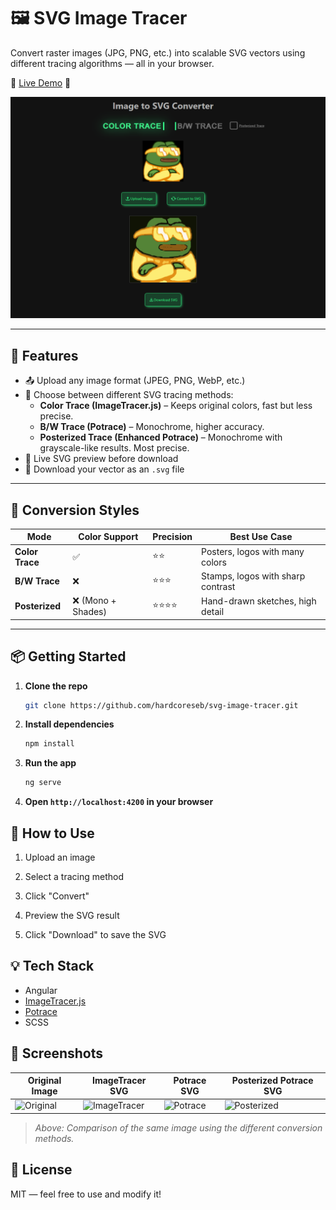 # 🖼️ SVG Image Tracer

Convert raster images (JPG, PNG, etc.) into scalable SVG vectors using different tracing algorithms — all in your browser.

🔴 [Live Demo](https://hardcoreseb.github.io/img-to-svg-converter/) 🔴

![Preview](./src/assets/preview_svg_converter.png) <!-- Optional: replace with actual screenshot path -->

---

## 🚀 Features

- 📤 Upload any image format (JPEG, PNG, WebP, etc.)
- 🎨 Choose between different SVG tracing methods:
  - **Color Trace (ImageTracer.js)** – Keeps original colors, fast but less precise.
  - **B/W Trace (Potrace)** – Monochrome, higher accuracy.
  - **Posterized Trace (Enhanced Potrace)** – Monochrome with grayscale-like results. Most precise.
- 🔁 Live SVG preview before download
- 💾 Download your vector as an `.svg` file

---

## 🧪 Conversion Styles

| Mode             | Color Support | Precision | Best Use Case                     |
|------------------|---------------|-----------|-----------------------------------|
| **Color Trace**  | ✅             | ⭐⭐        | Posters, logos with many colors   |
| **B/W Trace**    | ❌             | ⭐⭐⭐      | Stamps, logos with sharp contrast |
| **Posterized**   | ❌ (Mono + Shades) | ⭐⭐⭐⭐ | Hand-drawn sketches, high detail |

---

## 📦 Getting Started

1. **Clone the repo**  
   ```bash
   git clone https://github.com/hardcoreseb/svg-image-tracer.git

2. **Install dependencies**
    ```bash
    npm install

3. **Run the app**
    ```bash
    ng serve

4. **Open `http://localhost:4200` in your browser**

## 📂 How to Use

1. Upload an image

2. Select a tracing method

3. Click "Convert"

4. Preview the SVG result

5. Click "Download" to save the SVG

## 💡 Tech Stack

- Angular
- [ImageTracer.js](https://github.com/jankovicsandras/imagetracerjs)
- [Potrace](https://www.npmjs.com/package/potrace)
- SCSS

## 📸 Screenshots

| Original Image | ImageTracer SVG | Potrace SVG | Posterized Potrace SVG |
|----------------|------------------|-------------|--------------------------|
| ![Original](./src/assets/old_rich_pepe.jpg) | ![ImageTracer](./src/assets/old_rich_pepe_imagetracer.png) | ![Potrace](./src/assets/old_rich_pepe_bw.png) | ![Posterized](./src/assets/old_rich_pepe_posterized.png) |

> _Above: Comparison of the same image using the different conversion methods._



## 📄 License
MIT — feel free to use and modify it!
